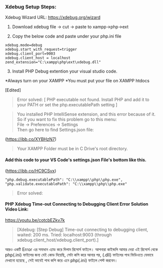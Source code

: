 ### Xdebug Setup Steps:

Xdebug Wizard URL: https://xdebug.org/wizard

1. Download xdebug file -> cut -> paste to xampp->php->ext

2. Copy the below code and paste under your php.ini file

```
xdebug.mode=debug
xdebug.start_with_request=trigger
xdebug.client_port=9003
xdebug.client_host = localhost
zend_extension="C:\xampp\php\ext\xdebug.dll"
```

3. Install PHP Debug extention your visual studio code.

*Always turn on your XAMPP
*You must put your file on XAMPP htdocs

[Edited]

> Error solved:
> [ PHP executable not found. Install PHP and add it to your PATH or set the php.executablePath setting ]

> You installed PHP IntelliSense extension, and this error because of it.
> <br> So if you want to fix this problem go to this menu:
> <br> File -> Preferences -> Settings
> <br> Then go here to find Settings.json file:

(https://ibb.co/XYBHzN7)

> Your XAMPP Folder must be in C Drive's root directory.

#### Add this code to your VS Code's settings.json File's bottom like this.

(https://ibb.co/HC9CSvx)

```
"php.debug.executablePath": "C:\\xampp\\php\\php.exe",
"php.validate.executablePath": "C:\\xampp\\php\\php.exe"
```

> Error solved:

#### PHP Xdebug Time-out Connecting to Debugging Client Error Solution Video Link:

https://youtu.be/cotcbEZkv7k

> [Xdebug: [Step Debug] Time-out connecting to debugging client, waited: 200 ms. Tried: localhost:9003 (through xdebug.client_host/xdebug.client_port).]

আরও একটি Error এর সমাধান এ্যাড করে দিলাম রিসোর্স ফাইলে। আপনারা কাইন্ডলি আমার দেয়া এই রিসোর্স থেকে php(.ini) ফাইলের জন্য যেই কোড দিয়েছি, সেটা কপি করে আনার পর, (.dll) ফাইলের পাথ ভিডিওতে যেভাবে দেখানো হয়েছে , সেই ভাবেই পাথ কপি করে এনে php(.ini) ফাইলে পেস্ট করবেন।
